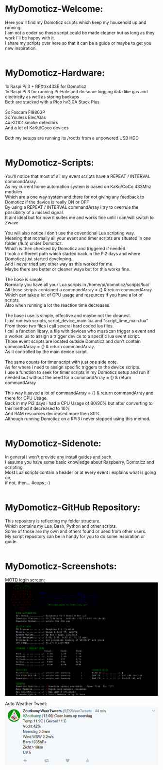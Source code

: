 # MyDomoticz-Welcome:
Here you'll find my Domoticz scripts which keep my household up and running.<br />
I am not a coder so those script could be made cleaner but as long as they work I'll be happy with it.<br />
I share my scripts over here so that it can be a guide or maybe to get you new inspiration.<br />
<br />
# MyDomoticz-Hardware:
1x Raspi Pi 3 + RFXtrx433E for Domoticz<br /> 
1x Raspi Pi 3 for running Pi-Hole and do some logging data like gas and electricity as well as storing backups<br />
Both are stacked with a PIco hv3.0A Stack Plus<br />
<br />
3x Foscam FI9803P<br />
2x Youless Elec/Gas<br />
4x KD101 smoke detectors<br />
And a lot of KaKu/Coco devices<br />
<br />
Both my setups are running its /rootfs from a unpowered USB HDD<br />
<br />
# MyDomoticz-Scripts:
You'll notice that most of all my event scripts have a REPEAT / INTERVAL commandArray.<br />
As my current home automation system is based on KaKu/CoCo 433Mhz modules.<br />
Which are a one way system and there for not giving any feedback to Domoticz if the device is really ON or OFF<br />
By using a REPEAT / INTERVAL commandArray i try to overrule the possibility of a missed signal.<br />
It aint ideal but for now it suites me and works fine until i can/will switch to Zwave.<br />
<br />
You will also notice i don't use the coventional Lua scripting way.<br />
Meaning that normally all your event and timer scripts are situated in one folder (/lua) under Domoticz.<br />
Which is then checked by Domoticz and triggered if needed.<br />
I took a different path which started back in the Pi2 days and where Domoticz just started developing.<br />
And i never tried any other way as this worked for me.<br />
Maybe there are better or cleaner ways but for this works fine.<br />
<br />
The base is simple,<br />
Normally you have all your Lua scripts in /home/pi/domoticz/scripts/lua/<br />
All those scripts contained a commandArray = {} & return commandArray.<br />
Which can take a lot of CPU usage and resources if you have a lot of scripts.<br />
Also when running a lot the reaction time decreases.<br />
<br />
The base i use is simple, effective and maybe not the cleanest.<br />
I just run two scripts, script_device_main.lua and "script_time_main.lua"<br />
From those two files i call several hard coded lua files.<br />
I call a function libary, a file with devices who must/can trigger a event and a worker.lua to assign a trigger device to a specific lua event script.<br />
Those event scripts are located outside Domoticz and don't contain commandArray = {} & return commandArray.<br />
As it controlled by the main device script.<br />
<br />
The same counts for timer script with just one side note.<br />
As for where i need to assign specific triggers to the device scripts.<br />
I use a function to seek for timer scripts in my Domoticz setup and run if needed but without the need for a commandArray = {} & return commandArray <br />
<br />
This way it saved a lot of commandArray = {} & return commandArray and there for CPU Usage.<br />
Back in my Pi2 days i had a CPU Usage of 80/90% but after converting to this method it decreased to 10%<br />
And RAM resources decreased more then 80%.<br />
Although running Domoticz on a RPi3 i never stopped using this method.<br />
<br />
# MyDomoticz-Sidenote:
In general i won't provide any install guides and such.<br />
I assume you have some basic knowledge about Raspberry, Domoticz and scripting.<br />
Most Lua scripts contain a header or at every event i explains what is going on, <br />
if not, then... #oops ;-)<br />
<br />
# MyDomoticz-GitHub Repository:
This repository is reflecting my folder structure.<br />
Which contains my Lua, Bash, Python and other scripts.<br />
Some of those are my own and others found or used from other users.<br />
My script repository can be in handy for you to do some inspiration or guide.<br />
<br />
# MyDomoticz-Screenshots:

MOTD login screen:
![alt text](screenshots/motd.png "motd")

Auto Weather Tweet:
![alt text](screenshots/tweet.png "tweet")
